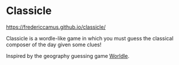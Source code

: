 # Classicle

https://fredericcamus.github.io/classicle/

Classicle is a wordle-like game in which you must guess the classical composer of the day given some clues!

Inspired by the geography guessing game [Worldle](https://worldle.teuteuf.fr/).
